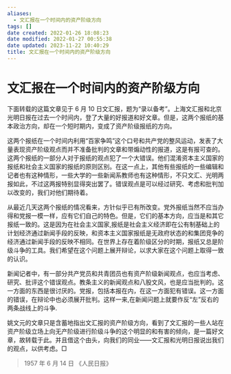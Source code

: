 ```yaml
---
aliases:
  - 文汇报在一个时间内的资产阶级方向
tags: []
date created: 2022-01-26 18:08:23
date modified: 2022-01-27 00:55:38
date updated: 2023-11-22 10:40:29
title: 文汇报在一个时间内的资产阶级方向
---
```


# 文汇报在一个时间内的资产阶级方向

下面转载的这篇文章见于 6 月 10 日文汇报，题为“录以备考”。上海文汇报和北京光明日报在过去一个时间内，登了大量的好报道和好文章。但是，这两个报纸的基本政治方向，却在一个短时期内，变成了资产阶级报纸的方向。

这两个报纸在一个时间内利用“百家争鸣”这个口号和共产党的整风运动，发表了大量表现资产阶级观点而并不准备批判的文章和带煽动性的报道，这是有报可查的。这两个报纸的一部分人对于报纸的观点犯了一个大错误。他们混淆资本主义国家的报纸和社会主义国家的报纸的原则区别。在这一点上，其他有些报纸的一些编辑和记者也有这种情形，一些大学的一些新闻系教师也有这种情形，不只文汇、光明两报如此，不过这两报特别显得突出罢了。错误观点是可以经过研究、考虑和批判加以改变的，我们对他们期待着。

从最近几天这两个报纸的情况看来，方针似乎已有所改变。党外报纸当然不应当办得和党报一模一样，应有它们自己的特色。但是，它们的基本方向，应当是和其它报纸一致的。这是因为在社会主义国家,报纸是社会主义经济即在公有制基础上的计划经济通过新闻手段的反映，和资本主义国家报纸是无政府状态的和集团竞争的经济通过新闻手段的反映不相同。在世界上存在着阶级区分的时期，报纸又总是阶级斗争的工具。我们希望在这个问题上展开辩论，以求大家在这个问题上取得一致的认识。

新闻记者中，有一部分共产党员和共青团员也有资产阶级新闻观点，也应当考虑、研究、批评这个错误观点。教条主义的新闻观点和八股文风，也是应当批判的。这一方面的东西是很讨厌的。党报，包括本报在内，在这一方面犯有错误。这一方面的错误，在辩论中也必须展开批判。这样一来,在新闻问题上就要作反“左”反右的两条战线上的斗争.

姚文元的文章只是含蓄地指出文汇报的资产阶级方向，看到了文汇报的一些人站在资产阶级立场上向无产阶级进行阶级斗争的这个明显的和有害的倾向，是一篇好文章，故转载于此。并且借这个由头，向我们的同业——文汇报和光明日报说出我们的观点，以供考虑。□

> 1957 年 6 月 14 日 《人民日报》
